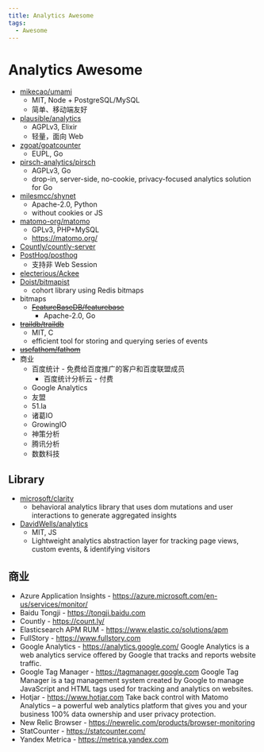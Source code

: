 ```yaml
---
title: Analytics Awesome
tags:
  - Awesome
---
```


# Analytics Awesome

- [mikecao/umami](https://github.com/umami-software/umami)
  - MIT, Node + PostgreSQL/MySQL
  - 简单、移动端友好
- [plausible/analytics](https://github.com/plausible/analytics)
  - AGPLv3, Elixir
  - 轻量，面向 Web
- [zgoat/goatcounter](https://github.com/zgoat/goatcounter)
  - EUPL, Go
- [pirsch-analytics/pirsch](https://github.com/pirsch-analytics/pirsch)
  - AGPLv3, Go
  - drop-in, server-side, no-cookie, privacy-focused analytics solution for Go
- [milesmcc/shynet](https://github.com/milesmcc/shynet)
  - Apache-2.0, Python
  - without cookies or JS
- [matomo-org/matomo](./matomo/README.md)
  - GPLv3, PHP+MySQL
  - https://matomo.org/
- [Countly/countly-server](https://github.com/Countly/countly-server)
- [PostHog/posthog](https://github.com/PostHog/posthog)
  - 支持非 Web Session
- [electerious/Ackee](https://github.com/electerious/Ackee)
- [Doist/bitmapist](https://github.com/Doist/bitmapist)
  - cohort library using Redis bitmaps
- bitmaps
  - ~~[FeatureBaseDB/featurebase](https://github.com/FeatureBaseDB/featurebase)~~
    - Apache-2.0, Go
- ~~[traildb/traildb](https://github.com/traildb/traildb)~~
  - MIT, C
  - efficient tool for storing and querying series of events
- ~~[usefathom/fathom](https://github.com/usefathom/fathom)~~
- 商业
  - 百度统计 - 免费给百度推广的客户和百度联盟成员
    - 百度统计分析云 - 付费
  - Google Analytics
  - 友盟
  - 51.la
  - 诸葛IO
  - GrowingIO
  - 神策分析
  - 腾讯分析
  - 数数科技

## Library

- [microsoft/clarity](https://github.com/microsoft/clarity)
  - behavioral analytics library that uses dom mutations and user interactions to generate aggregated insights
- [DavidWells/analytics](https://github.com/DavidWells/analytics)
  - MIT, JS
  - Lightweight analytics abstraction layer for tracking page views, custom events, & identifying visitors

## 商业

- Azure Application Insights - https://azure.microsoft.com/en-us/services/monitor/
- Baidu Tongji - https://tongji.baidu.com
- Countly - https://count.ly/
- Elasticsearch APM RUM - https://www.elastic.co/solutions/apm
- FullStory - https://www.fullstory.com
- Google Analytics - https://analytics.google.com/
  Google Analytics is a web analytics service offered by Google that tracks and reports website traffic.
- Google Tag Manager - https://tagmanager.google.com
  Google Tag Manager is a tag management system created by Google to manage JavaScript and HTML tags used for tracking and analytics on websites.
- Hotjar - https://www.hotjar.com
  Take back control with Matomo Analytics – a powerful web analytics platform that gives you and your business 100% data ownership and user privacy protection.
- New Relic Browser - https://newrelic.com/products/browser-monitoring
- StatCounter - https://statcounter.com/
- Yandex Metrica - https://metrica.yandex.com
